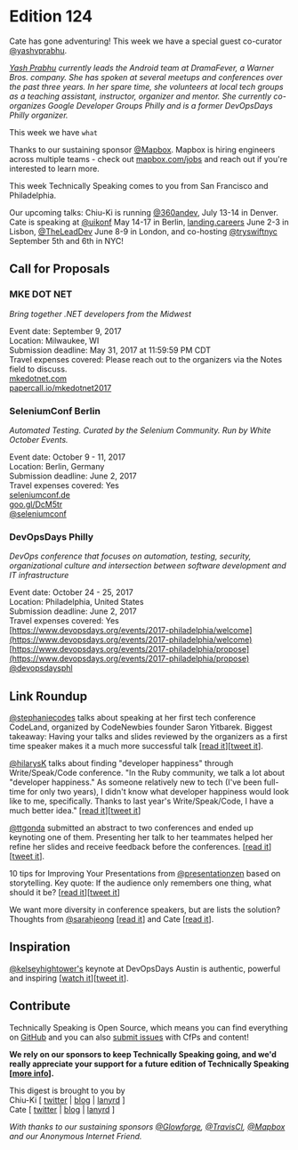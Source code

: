 # Edition 124
Cate has gone adventuring! This week we have a special guest co-curator [@yashvprabhu](https://twitter.com/yashvprabhu).

*[Yash Prabhu](https://twitter.com/yashvprabhu) currently leads the Android team at DramaFever, a Warner Bros. company. She has spoken at several meetups and conferences over the past three years. In her spare time, she volunteers at local tech groups as a teaching assistant, instructor, organizer and mentor. She currently co-organizes Google Developer Groups Philly and is a former DevOpsDays Philly organizer.*

This week we have `what`

Thanks to our sustaining sponsor [@Mapbox](http://twitter.com/mapbox). Mapbox is hiring engineers across multiple teams - check out [mapbox.com/jobs](http://mapbox.com/jobs) and reach out if you're interested to learn more.

This week Technically Speaking comes to you from San Francisco and Philadelphia.

Our upcoming talks: Chiu-Ki is running [@360andev](http://twitter.com/360andev), July 13-14 in Denver. Cate is speaking at [@uikonf](http://twitter.com/uikonf) May 14-17 in Berlin, [landing.careers](https://landing.careers/) June 2-3 in Lisbon, [@TheLeadDev](http://twitter.com/theleaddev) June 8-9 in London, and co-hosting [@tryswiftnyc](http://twitter.com/tryswiftnyc) September 5th and 6th in NYC!


## Call for Proposals

### MKE DOT NET
*Bring together .NET developers from the Midwest*

Event date: September 9, 2017  
Location: Milwaukee, WI  
Submission deadline: May 31, 2017 at 11:59:59 PM CDT  
Travel expenses covered: Please reach out to the organizers via the Notes field to discuss.  
[mkedotnet.com](http://www.mkedotnet.com/)  
[papercall.io/mkedotnet2017](https://www.papercall.io/mkedotnet2017)


### SeleniumConf Berlin
*Automated Testing. Curated by the Selenium Community. Run by White October Events.*

Event date: October 9 - 11, 2017  
Location: Berlin, Germany  
Submission deadline: June 2, 2017  
Travel expenses covered: Yes  
[seleniumconf.de](http://seleniumconf.de/)  
[goo.gl/DcM5tr](https://goo.gl/DcM5tr)  
[@seleniumconf](https://twitter.com/seleniumconf)


### DevOpsDays Philly
*DevOps conference that focuses on automation, testing, security, organizational culture and intersection between software development and IT infrastructure*

Event date: October 24 - 25, 2017  
Location: Philadelphia, United States  
Submission deadline: June 2, 2017  
Travel expenses covered: Yes  
[https://www.devopsdays.org/events/2017-philadelphia/welcome](https://www.devopsdays.org/events/2017-philadelphia/welcome)  
[https://www.devopsdays.org/events/2017-philadelphia/propose](https://www.devopsdays.org/events/2017-philadelphia/propose)  
[@devopsdaysphl](https://twitter.com/devopsdaysphl)

## Link Roundup

[@stephaniecodes](https://twitter.com/stephaniecodes) talks about speaking at her first tech conference CodeLand, organized by CodeNewbies founder Saron Yitbarek. Biggest takeaway: Having your talks and slides reviewed by the organizers as a first time speaker makes it a much more successful talk [[read it](https://medium.com/@secretsquirrel/what-its-like-to-be-a-first-time-speaker-at-the-most-inclusive-tech-conference-ever-5b92bf2bfc3e)][[tweet it](https://twitter.com/home?status=Being%20a%20first%20time%20speaker%20at%20the%20most%20inclusive%20tech%20conference%20ever%20by%20%40stephaniecodes%20https%3A//medium.com/%40secretsquirrel/what-its-like-to-be-a-first-time-speaker-at-the-most-inclusive-tech-conference-ever-5b92bf2bfc3e%20via%20%40techspeakdigest)].

[@hilarysK](https://twitter.com/hilarysk) talks about finding "developer happiness" through Write/Speak/Code conference. "In the Ruby community, we talk a lot about "developer happiness." As someone relatively new to tech (I've been full-time for only two years), I didn't know what developer happiness would look like to me, specifically. Thanks to last year's Write/Speak/Code, I have a much better idea." [[read it](https://tenforward.consulting/blog/finding-my-version-of-developer-happiness-through-Write-Speak-Code)][[tweet it](https://twitter.com/home?status=Finding%20my%20version%20of%20%22developer%20happiness%22%20through%20%40WriteSpeakCode%20by%20%40hilarysK%20https%3A//tenforward.consulting/blog/finding-my-version-of-developer-happiness-through-Write-Speak-Code%20via%20%40techspeakdigest)]

[@ttgonda](https://twitter.com/ttgonda) submitted an abstract to two conferences and ended up keynoting one of them. Presenting her talk to her teammates helped her refine her slides and receive feedback before the conferences. [[read it](https://collectiveidea.com/blog/archives/2017/05/08/speak-at-a-conference-achievement-unlocked)][[tweet it](https://twitter.com/home?status=My%20First%20Conference%20Talk%20by%20%40ttgonda%20https%3A//collectiveidea.com/blog/archives/2017/05/08/speak-at-a-conference-achievement-unlocked%20via%20%40techspeakdigest)].

10 tips for Improving Your Presentations from
[@presentationzen](https://twitter.com/presentationzen) based on storytelling. Key quote: If the audience only remembers one thing, what should it be? [[read it](http://www.presentationzen.com/presentationzen/2014/11/10-tips-for-improving-your-presentations-lectures-speeches.html)][[tweet it](https://twitter.com/home?status=Presentation%20Zen%3A%2010%20tips%20for%20Improving%20Your%20Presentations%20by%20%40presentationzen%20http%3A//www.presentationzen.com/presentationzen/2014/11/10-tips-for-improving-your-presentations-lectures-speeches.html%20via%20%40techspeakdigest)]

We want more diversity in conference speakers, but are lists the solution? Thoughts from [@sarahjeong](https://twitter.com/sarahjeong) [[read it](https://twitter.com/sarahjeong/status/859837698906783744)] and Cate [[read it](https://twitter.com/catehstn/status/859852364521537537)].


## Inspiration

[@kelseyhightower's](https://twitter.com/kelseyhightower) keynote at DevOpsDays Austin is authentic, powerful and inspiring [[watch it](https://www.youtube.com/watch?v=36S7N7OZSTI&feature=youtu.be&t=45m30s)][[tweet it](https://twitter.com/home?status=DevOps%20Days%20Austin%202017%20Keynote%20by%20%40kelseyhightower%20https%3A//www.youtube.com/watch?v=36S7N7OZSTI%26feature=youtu.be%26t=45m30s%20via%20%40techspeakdigest)].

## Contribute

Technically Speaking is Open Source, which means you can find everything on [GitHub](https://github.com/catehstn/technically-speaking/) and you can also [submit issues](https://github.com/catehstn/technically-speaking/issues/new) with CfPs and content!

**We rely on our sponsors to keep Technically Speaking going, and we'd really appreciate your support for a future edition of Technically Speaking [[more info](http://www.techspeak.email/sponsorship/)].**  


This digest is brought to you by  
Chiu-Ki [ [twitter](https://twitter.com/chiuki) | [blog](http://blog.sqisland.com/) | [lanyrd](http://lanyrd.com/profile/chiuki/) ]  
Cate [ [twitter](https://twitter.com/catehstn) | [blog](http://www.cate.blog/) | [lanyrd](http://lanyrd.com/profile/catehstn/) ]

*With thanks to our sustaining sponsors [@Glowforge](http://twitter.com/glowforge), [@TravisCI](http://twitter.com/travisci), [@Mapbox](http://twitter.com/mapbox) and our Anonymous Internet Friend.*
